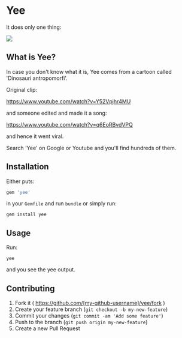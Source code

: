 # Yee

It does only one thing:

![](http://i.imgur.com/oPapSla.png)

## What is Yee?

In case you don't know what it is, Yee comes from a cartoon called 'Dinosauri antropomorfi'.

Original clip:

https://www.youtube.com/watch?v=Y52Vpjhr4MU

and someone edited and made it a song:

https://www.youtube.com/watch?v=q6EoRBvdVPQ

and hence it went viral. 

Search 'Yee' on Google or Youtube and you'll find hundreds of them.

## Installation

Either puts:

```ruby
gem 'yee'
```

in your `Gemfile` and run `bundle` or simply run:

```
gem install yee
```

## Usage

Run:

```
yee
```

and you see the yee output.

## Contributing

1. Fork it ( https://github.com/[my-github-username]/yee/fork )
2. Create your feature branch (`git checkout -b my-new-feature`)
3. Commit your changes (`git commit -am 'Add some feature'`)
4. Push to the branch (`git push origin my-new-feature`)
5. Create a new Pull Request
